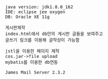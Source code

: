 <pre>
java version: jdk1.8.0_162
IDE: eclipse jee oxygen
DB: Oracle XE 11g

게시판제작
index.html에서 db안의 게시판 글들을 보여주고
글쓰기 링크를 이용해 글작성이 가능함

jstl을 이용한 페이지 제작
cos.jar->file upload
mybatis를 이용한 db연동

James Mail Server 2.3.2

</pre>